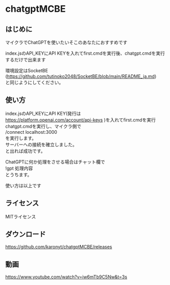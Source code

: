 # chatgptMCBE

## はじめに
マイクラでChatGPTを使いたいそこのあなたにおすすめです  
  
index.jsのAPI_KEYにAPI KEYを入れてfirst.cmdを実行後、chatgpt.cmdを実行するだけで出来ます  
  
環境設定はSocketBE  
(https://github.com/tutinoko2048/SocketBE/blob/main/README_ja.md)  
と同じようにしてください。  

## 使い方
index.jsのAPI_KEYにAPI KEY(発行は https://platform.openai.com/account/api-keys )を入れてfirst.cmdを実行  
chatgpt.cmdを実行し、マイクラ側で  
/connect localhost:3000  
を実行します。  
サーバーへの接続を確立しました。  
と出れば成功です。  

ChatGPTに何か処理をさせる場合はチャット欄で  
!gpt 処理内容  
とうちます。

使い方は以上です

## ライセンス
MITライセンス

## ダウンロード
https://github.com/karonyt/chatgptMCBE/releases

## 動画
https://www.youtube.com/watch?v=iw6mTb9C5Nw&t=3s

